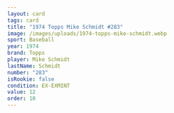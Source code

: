 ```yaml
---
layout: card
tags: card
title: "1974 Topps Mike Schmidt #283"
image: /images/uploads/1974-topps-mike-schmidt.webp
sport: Baseball
year: 1974
brand: Topps
player: Mike Schmidt
lastName: Schmidt
number: "283"
isRookie: false
condition: EX-EXMINT
value: 12
order: 10
---
```

